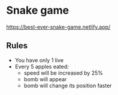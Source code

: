 # Snake game

https://best-ever-snake-game.netlify.app/
## Rules

- You have only 1 live
- Every 5 apples eated:
  - speed will be increased by 25%
  - bomb will appear
  - bomb will change its position faster
